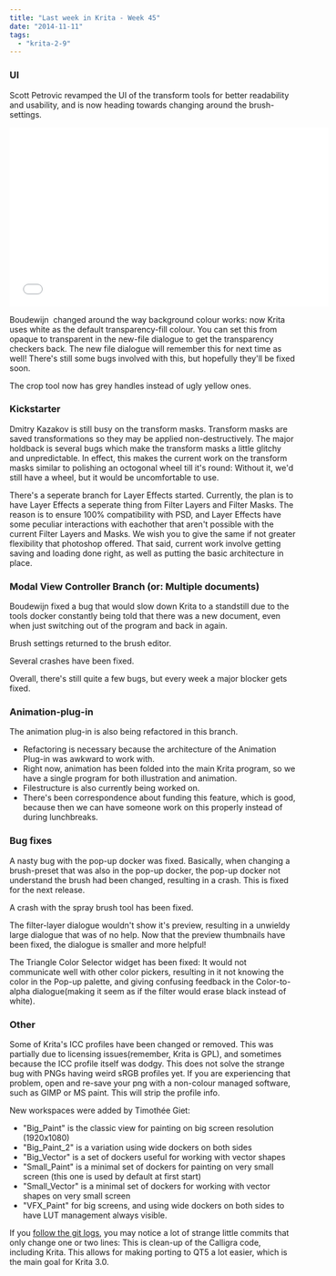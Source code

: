 ```yaml
---
title: "Last week in Krita - Week 45"
date: "2014-11-11"
tags: 
  - "krita-2-9"
---
```


### UI

Scott Petrovic revamped the UI of the transform tools for better readability and usability, and is now heading towards changing around the brush-settings.

<iframe src="//www.youtube.com/embed/Xh5rw6yLnwg" width="560" height="315" frameborder="0" allowfullscreen="allowfullscreen"></iframe>

Boudewijn  changed around the way background colour works: now Krita uses white as the default transparency-fill colour. You can set this from opaque to transparent in the new-file dialogue to get the transparency checkers back. The new file dialogue will remember this for next time as well! There's still some bugs involved with this, but hopefully they'll be fixed soon.

The crop tool now has grey handles instead of ugly yellow ones.

### Kickstarter

Dmitry Kazakov is still busy on the transform masks. Transform masks are saved transformations so they may be applied non-destructively. The major holdback is several bugs which make the transform masks a little glitchy and unpredictable. In effect, this makes the current work on the transform masks similar to polishing an octogonal wheel till it's round: Without it, we'd still have a wheel, but it would be uncomfortable to use.

There's a seperate branch for Layer Effects started. Currently, the plan is to have Layer Effects a seperate thing from Filter Layers and Filter Masks. The reason is to ensure 100% compatibility with PSD, and Layer Effects have some peculiar interactions with eachother that aren't possible with the current Filter Layers and Masks. We wish you to give the same if not greater flexibility that photoshop offered. That said, current work involve getting saving and loading done right, as well as putting the basic architecture in place.

### Modal View Controller Branch (or: Multiple documents)

Boudewijn fixed a bug that would slow down Krita to a standstill due to the tools docker constantly being told that there was a new document, even when just switching out of the program and back in again.

Brush settings returned to the brush editor.

Several crashes have been fixed.

Overall, there's still quite a few bugs, but every week a major blocker gets fixed.

### Animation-plug-in

The animation plug-in is also being refactored in this branch.

- Refactoring is necessary because the architecture of the Animation Plug-in was awkward to work with.
- Right now, animation has been folded into the main Krita program, so we have a single program for both illustration and animation.
- Filestructure is also currently being worked on.
- There's been correspondence about funding this feature, which is good, because then we can have someone work on this properly instead of during lunchbreaks.

### Bug fixes

A nasty bug with the pop-up docker was fixed. Basically, when changing a brush-preset that was also in the pop-up docker, the pop-up docker not understand the brush had been changed, resulting in a crash. This is fixed for the next release.

A crash with the spray brush tool has been fixed.

The filter-layer dialogue wouldn't show it's preview, resulting in a unwieldy large dialogue that was of no help. Now that the preview thumbnails have been fixed, the dialogue is smaller and more helpful!

The Triangle Color Selector widget has been fixed: It would not communicate well with other color pickers, resulting in it not knowing the color in the Pop-up palette, and giving confusing feedback in the Color-to-alpha dialogue(making it seem as if the filter would erase black instead of white).

### Other

Some of Krita's ICC profiles have been changed or removed. This was partially due to licensing issues(remember, Krita is GPL), and sometimes because the ICC profile itself was dodgy. This does not solve the strange bug with PNGs having weird sRGB profiles yet. If you are experiencing that problem, open and re-save your png with a non-colour managed software, such as GIMP or MS paint. This will strip the profile info.

New workspaces were added by Timothée Giet:

- "Big_Paint" is the classic view for painting on big screen resolution (1920x1080)
- "Big_Paint_2" is a variation using wide dockers on both sides
- "Big_Vector" is a set of dockers useful for working with vector shapes
- "Small_Paint" is a minimal set of dockers for painting on very small screen (this one is used by default at first start)
- "Small_Vector" is a minimal set of dockers for working with vector shapes on very small screen
- "VFX_Paint" for big screens, and using wide dockers on both sides to have LUT management always visible.

If you [follow the git logs](https://projects.kde.org/projects/calligra/activity), you may notice a lot of strange little commits that only change one or two lines: This is clean-up of the Calligra code, including Krita. This allows for making porting to QT5 a lot easier, which is the main goal for Krita 3.0.
